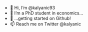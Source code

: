 - 👋 Hi, I’m @kalyanic93
- 👀 I’m a PhD student in economics...
- 🌱 ...getting started on Github!
- 📫 Reach me on Twitter @kalyanic

<!---
kalyanic93/kalyanic93 is a ✨ special ✨ repository because its `README.md` (this file) appears on your GitHub profile.
You can click the Preview link to take a look at your changes.
--->
